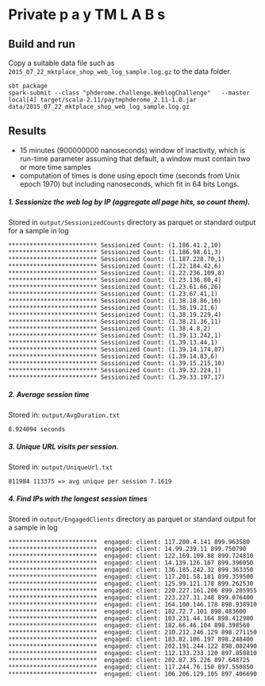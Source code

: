 # Private  p a y   TM  L A B s

## Build and run
Copy a suitable data file such as `2015_07_22_mktplace_shop_web_log_sample.log.gz` to the data folder.
```
sbt package
spark-submit --class "phderome.challenge.WeblogChallenge"   --master local[4] target/scala-2.11/paytmphderome_2.11-1.0.jar  
data/2015_07_22_mktplace_shop_web_log_sample.log.gz
```

## Results

- 15 minutes (900000000 nanoseconds) window of inactivity, which is run-time parameter assuming that default, a window must contain two or more time samples
- computation of times is done using epoch time (seconds from Unix epoch 1970) but including nanoseconds, which fit in 64 bits Longs.
  
##### 1. Sessionize the web log by IP (aggregate all page hits, so count them).

Stored in `output/SessionizedCounts` directory as parquet or standard output for a sample in log
```
************************* Sessionized Count: (1.186.41.2,10)
************************* Sessionized Count: (1.186.98.61,3)
************************* Sessionized Count: (1.187.228.70,1)
************************* Sessionized Count: (1.22.184.42,6)
************************* Sessionized Count: (1.22.236.109,8)
************************* Sessionized Count: (1.23.136.80,4)
************************* Sessionized Count: (1.23.61.66,26)
************************* Sessionized Count: (1.23.67.41,1)
************************* Sessionized Count: (1.38.18.86,16)
************************* Sessionized Count: (1.38.19.21,6)
************************* Sessionized Count: (1.38.19.229,4)
************************* Sessionized Count: (1.38.21.36,11)
************************* Sessionized Count: (1.38.4.8,2)
************************* Sessionized Count: (1.39.13.242,1)
************************* Sessionized Count: (1.39.13.44,1)
************************* Sessionized Count: (1.39.14.174,87)
************************* Sessionized Count: (1.39.14.83,6)
************************* Sessionized Count: (1.39.15.215,10)
************************* Sessionized Count: (1.39.32.224,1)
************************* Sessionized Count: (1.39.33.197,17)
```

##### 2. Average session time
Stored in: `output/AvgDuration.txt`
```
8.924094 seconds
```

##### 3. Unique URL visits per session.
Stored in: `output/UniqueUrl.txt`
```
811984 113375 => avg unique per session 7.1619
```

##### 4. Find IPs with the longest session times
Stored in `output/EngagedClients` directory as parquet or standard output for a sample in log
```
*************************  engaged: client: 117.200.4.141 899.963580
*************************  engaged: client: 14.99.239.11 899.750790
*************************  engaged: client: 122.169.109.88 899.724810
*************************  engaged: client: 14.139.126.167 899.396050
*************************  engaged: client: 136.185.242.32 899.363350
*************************  engaged: client: 117.201.58.181 899.359500
*************************  engaged: client: 125.99.121.178 899.262530
*************************  engaged: client: 220.227.161.206 899.205955
*************************  engaged: client: 223.227.31.248 899.076400
*************************  engaged: client: 164.100.146.178 898.938910
*************************  engaged: client: 182.72.7.101 898.483600
*************************  engaged: client: 103.231.44.164 898.412900
*************************  engaged: client: 182.66.46.104 898.398560
*************************  engaged: client: 210.212.246.129 898.271150
*************************  engaged: client: 183.82.106.197 898.248400
*************************  engaged: client: 202.191.244.122 898.082490
*************************  engaged: client: 112.133.233.120 897.858810
*************************  engaged: client: 202.87.35.226 897.648725
*************************  engaged: client: 117.244.76.150 897.550850
*************************  engaged: client: 106.206.129.105 897.406690
```